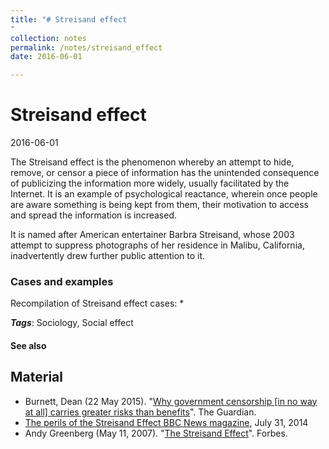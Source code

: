```yaml
---
title: "# Streisand effect
"
collection: notes
permalink: /notes/streisand_effect
date: 2016-06-01

---
```


# Streisand effect

2016-06-01

The Streisand effect is the phenomenon whereby an attempt to hide, remove, or censor a piece of information has the unintended consequence of publicizing the information more widely, usually facilitated by the Internet. It is an example of psychological reactance, wherein once people are aware something is being kept from them, their motivation to access and spread the information is increased.

It is named after American entertainer Barbra Streisand, whose 2003 attempt to suppress photographs of her residence in Malibu, California, inadvertently drew further public attention to it.


### Cases and examples
Recompilation of Streisand effect cases:
*

***Tags***: Sociology, Social effect

#### See also


## Material
* Burnett, Dean (22 May 2015). "[Why government censorship [in no way at all] carries greater risks than benefits](https://www.theguardian.com/science/brain-flapping/2015/may/22/government-censorship-psychology-theresa-may)". The Guardian.
* [The perils of the Streisand Effect BBC News magazine](http://www.bbc.co.uk/news/magazine-28562156), July 31, 2014
* Andy Greenberg (May 11, 2007). "[The Streisand Effect](http://www.forbes.com/home/technology/2007/05/10/streisand-digg-web-tech-cx_ag_0511streisand.html)". Forbes.




